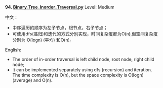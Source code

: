 **94. [Binary_Tree_Inorder_Traversal.py](https://github.com/Kelv1nYu/LeetCode_Practices/blob/master/Code/Binary_Tree_Inorder_Traversal.py)**      Level: Medium

中文：

* 中序遍历的顺序为左子节点，根节点，右子节点；
* 可使用dfs(递归)和迭代的方式分别实现，时间复杂度都为O(n),但空间复杂度分别为 O(logn) (平均) 和O(n)。

English:

* The order of in-order traversal is left child node, root node, right child node;
* It can be implemented separately using dfs (recursion) and iteration. The time complexity is O(n), but the space complexity is O(logn) (average) and O(n).